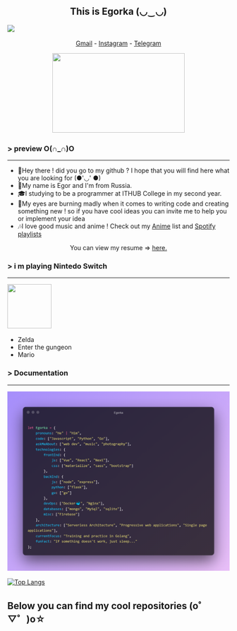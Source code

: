 <h2 align='center'> This is Egorka (◡‿◡)</h2>

![](https://komarev.com/ghpvc/?username=egorkaBurkenya&style=flat-square&color=blueviolet)

<!-- *** -->

<p align="center">
  <a href="mailto:sleepyegorka@gmail.com">Gmail</a> -
  <a href="https://www.instagram.com/kurospitt">Instagram</a> -
  <a href="https://t.me/egorefo">Telegram</a> 
</p> 


<p align='center' style="margin-top:1%;">
<img src="https://i.pinimg.com/originals/f1/63/11/f16311fd0c32786525f471c685bc516e.gif" width="300" height="180">
</p>


### > preview O(∩_∩)O
  *** 
* 🥱Hey there ! did you go to my github ? I hope that you will find here what you are looking for (●'◡' ●)
* 🐥My name is Egor and I'm from Russia. 
* 🎓I studying to be a programmer at ITHUB College in my second year.
* 🤖My eyes are burning madly when it comes to writing code and creating something new ! so if you have cool ideas you can invite me to help you or implement your idea
* 🎶I love good music and anime ! Сheck out my [Anime](https://www.notion.so/5fcc8a03cfe9416c81343a8375418534?v=fb83de3dd4534cce81bcaff59545dcbd) list and [Spotify playlists](https://open.spotify.com/user/312hndawxro64smna4szdxaj4ccq?si=P0WZP4bVQmCkALj5g-SHzw)
<p align='center'> You can view my resume => <a href='https://www.notion.so/a4eb6911c7974b5bb0103fce95d9db87 ' target=_blank><u>here</u>.</a></p>

### > i m playing Nintedo Switch

***

<img src="https://icon-library.com/images/nintendo-switch-icon-png/nintendo-switch-icon-png-11.jpg" width="100" height="100">

* Zelda 
* Enter the gungeon 
* Mario 


### > Documentation
***
<p align='center'>
<img src="./Egorka.png" >
</p>


[![Top Langs](https://github-readme-stats.vercel.app/api/top-langs/?username=egorkaBurkenya&layout=demo&theme=radical&bg_color=0000&show_icons=false&hide_border=true&langs_count=100&text_color=1ac8ff&title_color=FF659C)](https://github.com/egorkaBurkenya)




## Below you can find my cool repositories (o゜▽゜)o☆